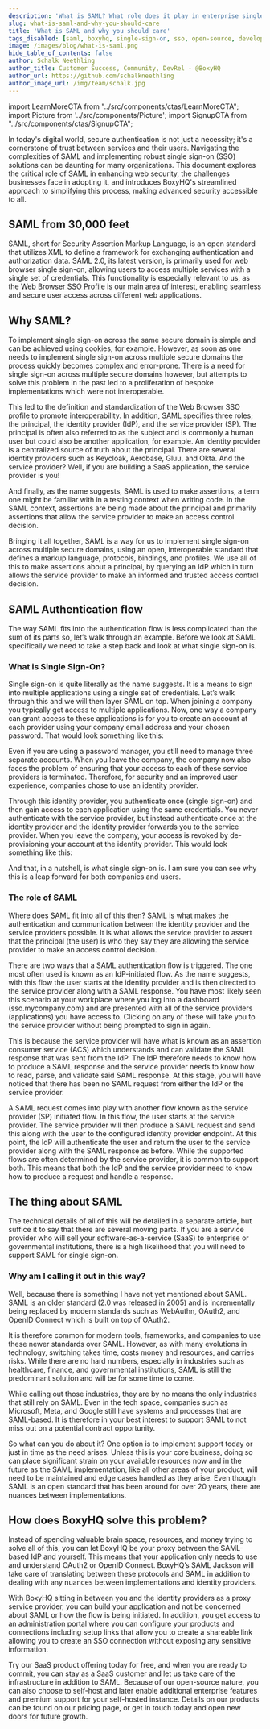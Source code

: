 ```yaml
---
description: 'What is SAML? What role does it play in enterprise single sign-on (SSO)? Learn what these technologies are and how BoxyHQ simplifies the implementation process for developers.'
slug: what-is-saml-and-why-you-should-care
title: 'What is SAML and why you should care'
tags_disabled: [saml, boxyhq, single-sign-on, sso, open-source, developerfirst]
image: /images/blog/what-is-saml.png
hide_table_of_contents: false
author: Schalk Neethling
author_title: Customer Success, Community, DevRel - @BoxyHQ
author_url: https://github.com/schalkneethling
author_image_url: /img/team/schalk.jpg
---
```


import LearnMoreCTA from "../src/components/ctas/LearnMoreCTA";
import Picture from '../src/components/Picture';
import SignupCTA from "../src/components/ctas/SignupCTA";

In today's digital world, secure authentication is not just a necessity; it's a cornerstone of trust between services and their users. Navigating the complexities of SAML and implementing robust single sign-on (SSO) solutions can be daunting for many organizations. This document explores the critical role of SAML in enhancing web security, the challenges businesses face in adopting it, and introduces BoxyHQ's streamlined approach to simplifying this process, making advanced security accessible to all.

## SAML from 30,000 feet

SAML, short for Security Assertion Markup Language, is an open standard that utilizes XML to define a framework for exchanging authentication and authorization data. SAML 2.0, its latest version, is primarily used for web browser single sign-on, allowing users to access multiple services with a single set of credentials. This functionality is especially relevant to us, as the [Web Browser SSO Profile](https://en.wikipedia.org/wiki/SAML_2.0#Web_browser_SSO_profile) is our main area of interest, enabling seamless and secure user access across different web applications.

## Why SAML?

To implement single sign-on across the same secure domain is simple and can be achieved using cookies, for example. However, as soon as one needs to implement single sign-on across multiple secure domains the process quickly becomes complex and error-prone. There is a need for single sign-on across multiple secure domains however, but attempts to solve this problem in the past led to a proliferation of bespoke implementations which were not interoperable.

This led to the definition and standardization of the Web Browser SSO profile to promote interoperability. In addition, SAML specifies three roles; the principal, the identity provider (IdP), and the service provider (SP). The principal is often also referred to as the subject and is commonly a human user but could also be another application, for example. An identity provider is a centralized source of truth about the principal. There are several identity providers such as Keycloak, Aerobase, Gluu, and Okta. And the service provider? Well, if you are building a SaaS application, the service provider is you!

And finally, as the name suggests, SAML is used to make assertions, a term one might be familiar with in a testing context when writing code. In the SAML context, assertions are being made about the principal and primarily assertions that allow the service provider to make an access control decision.

Bringing it all together, SAML is a way for us to implement single sign-on across multiple secure domains, using an open, interoperable standard that defines a markup language, protocols, bindings, and profiles. We use all of this to make assertions about a principal, by querying an IdP which in turn allows the service provider to make an informed and trusted access control decision.

## SAML Authentication flow

The way SAML fits into the authentication flow is less complicated than the sum of its parts so, let’s walk through an example. Before we look at SAML specifically we need to take a step back and look at what single sign-on is.

### What is Single Sign-On?

Single sign-on is quite literally as the name suggests. It is a means to sign into multiple applications using a single set of credentials. Let’s walk through this and we will then layer SAML on top. When joining a company you typically get access to multiple applications. Now, one way a company can grant access to these applications is for you to create an account at each provider using your company email address and your chosen password. That would look something like this:

<Picture alt="llustration of a person facing three separate authentication processes leading to different services highlighting the complexity without Single Sign-On." pictureSrc="/images/blog/no-single-sign-on" height="613" width="1229" />

Even if you are using a password manager, you still need to manage three separate accounts. When you leave the company, the company now also faces the problem of ensuring that your access to each of these service providers is terminated. Therefore, for security and an improved user experience, companies chose to use an identity provider.

Through this identity provider, you authenticate once (single sign-on) and then gain access to each application using the same credentials. You never authenticate with the service provider, but instead authenticate once at the identity provider and the identity provider forwards you to the service provider. When you leave the company, your access is revoked by de-provisioning your account at the identity provider. This would look something like this:

<Picture alt="Graphic showing streamlined authentication with Single Sign-On where a figure is connected to a single IdP, which leads to different services symbolizing simplified access to multiple services." pictureSrc="/images/blog/single-sign-on" height="613" width="1229" />

And that, in a nutshell, is what single sign-on is. I am sure you can see why this is a leap forward for both companies and users.

<LearnMoreCTA label="Learn more about Enterprise SSO" url="/enterprise-sso" />

### The role of SAML

Where does SAML fit into all of this then? SAML is what makes the authentication and communication between the identity provider and the service providers possible. It is what allows the service provider to assert that the principal (the user) is who they say they are allowing the service provider to make an access control decision.

There are two ways that a SAML authentication flow is triggered. The one most often used is known as an IdP-initiated flow. As the name suggests, with this flow the user starts at the identity provider and is then directed to the service provider along with a SAML response. You have most likely seen this scenario at your workplace where you log into a dashboard (sso.mycompany.com) and are presented with all of the service providers (applications) you have access to. Clicking on any of these will take you to the service provider without being prompted to sign in again.

This is because the service provider will have what is known as an assertion consumer service (ACS) which understands and can validate the SAML response that was sent from the IdP. The IdP therefore needs to know how to produce a SAML response and the service provider needs to know how to read, parse, and validate said SAML response. At this stage, you will have noticed that there has been no SAML request from either the IdP or the service provider.

A SAML request comes into play with another flow known as the service provider (SP) initiated flow. In this flow, the user starts at the service provider. The service provider will then produce a SAML request and send this along with the user to the configured identity provider endpoint. At this point, the IdP will authenticate the user and return the user to the service provider along with the SAML response as before. While the supported flows are often determined by the service provider, it is common to support both. This means that both the IdP and the service provider need to know how to produce a request and handle a response.

## The thing about SAML

The technical details of all of this will be detailed in a separate article, but suffice it to say that there are several moving parts. If you are a service provider who will sell your software-as-a-service (SaaS) to enterprise or governmental institutions, there is a high likelihood that you will need to support SAML for single sign-on.

### Why am I calling it out in this way?

Well, because there is something I have not yet mentioned about SAML. SAML is an older standard (2.0 was released in 2005) and is incrementally being replaced by modern standards such as WebAuthn, OAuth2, and OpenID Connect which is built on top of OAuth2.

It is therefore common for modern tools, frameworks, and companies to use these newer standards over SAML. However, as with many evolutions in technology, switching takes time, costs money and resources, and carries risks. While there are no hard numbers, especially in industries such as healthcare, finance, and governmental institutions, SAML is still the predominant solution and will be for some time to come.

While calling out those industries, they are by no means the only industries that still rely on SAML. Even in the tech space, companies such as Microsoft, Meta, and Google still have systems and processes that are SAML-based. It is therefore in your best interest to support SAML to not miss out on a potential contract opportunity.

So what can you do about it? One option is to implement support today or just in time as the need arises. Unless this is your core business, doing so can place significant strain on your available resources now and in the future as the SAML implementation, like all other areas of your product, will need to be maintained and edge cases handled as they arise. Even though SAML is an open standard that has been around for over 20 years, there are nuances between implementations.

## How does BoxyHQ solve this problem?

Instead of spending valuable brain space, resources, and money trying to solve all of this, you can let BoxyHQ be your proxy between the SAML-based IdP and yourself. This means that your application only needs to use and understand OAuth2 or OpenID Connect. BoxyHQ’s SAML Jackson will take care of translating between these protocols and SAML in addition to dealing with any nuances between implementations and identity providers.

<Picture alt="An image depicting a diagram illustrating single sign-on integration using BoxyHQ, with multiple Identity Providers (IdPs) connected through a single API for simplified authentication." pictureSrc="/images/blog/with-boxyhq" height="613" width="1229" />

With BoxyHQ sitting in between you and the identity providers as a proxy service provider, you can build your application and not be concerned about SAML or how the flow is being initiated. In addition, you get access to an administration portal where you can configure your products and connections including setup links that allow you to create a shareable link allowing you to create an SSO connection without exposing any sensitive information.

Try our SaaS product offering today for free, and when you are ready to commit, you can stay as a SaaS customer and let us take care of the infrastructure in addition to SAML. Because of our open-source nature, you can also choose to self-host and later enable additional enterprise features and premium support for your self-hosted instance. Details on our products can be found on our pricing page, or get in touch today and open new doors for future growth.

<SignupCTA />
